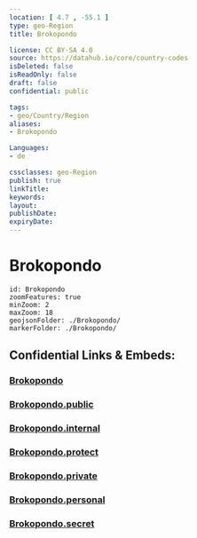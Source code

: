 ```yaml
---
location: [ 4.7 , -55.1 ] 
type: geo-Region
title: Brokopondo

license: CC BY-SA 4.0
source: https://datahub.io/core/country-codes
isDeleted: false
isReadOnly: false
draft: false
confidential: public

tags:
- geo/Country/Region
aliases:
- Brokopondo

Languages:
- de

cssclasses: geo-Region
publish: true
linkTitle: 
keywords: 
layout: 
publishDate: 
expiryDate: 
---
```


# Brokopondo

```leaflet
id: Brokopondo
zoomFeatures: true 
minZoom: 2 
maxZoom: 18
geojsonFolder: ./Brokopondo/
markerFolder: ./Brokopondo/
```


## Confidential Links & Embeds: 

### [Brokopondo](/_Standards/Earth/Continent/America~South/Suriname/Districts~Suriname/Brokopondo.md) 

### [Brokopondo.public](/_public/Earth/Continent/America~South/Suriname/Districts~Suriname/Brokopondo.public.md) 

### [Brokopondo.internal](/_internal/Earth/Continent/America~South/Suriname/Districts~Suriname/Brokopondo.internal.md) 

### [Brokopondo.protect](/_protect/Earth/Continent/America~South/Suriname/Districts~Suriname/Brokopondo.protect.md) 

### [Brokopondo.private](/_private/Earth/Continent/America~South/Suriname/Districts~Suriname/Brokopondo.private.md) 

### [Brokopondo.personal](/_personal/Earth/Continent/America~South/Suriname/Districts~Suriname/Brokopondo.personal.md) 

### [Brokopondo.secret](/_secret/Earth/Continent/America~South/Suriname/Districts~Suriname/Brokopondo.secret.md)

